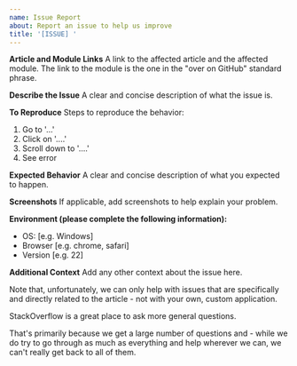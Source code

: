 ```yaml
---
name: Issue Report
about: Report an issue to help us improve
title: '[ISSUE] '
---
```


**Article and Module Links**
A link to the affected article and the affected module. The link to the module is the one in the "over on GitHub" standard phrase.

**Describe the Issue**
A clear and concise description of what the issue is.

**To Reproduce**
Steps to reproduce the behavior:
1. Go to '...'
2. Click on '....'
3. Scroll down to '....'
4. See error

**Expected Behavior**
A clear and concise description of what you expected to happen.

**Screenshots**
If applicable, add screenshots to help explain your problem.

**Environment (please complete the following information):**
- OS: [e.g. Windows]
- Browser [e.g. chrome, safari]
- Version [e.g. 22]

**Additional Context**
Add any other context about the issue here.

Note that, unfortunately, we can only help with issues that are specifically and directly related to the article - not with your own, custom application.

StackOverflow is a great place to ask more general questions.

That's primarily because we get a large number of questions and - while we do try to go through as much as everything and help wherever we can, we can't really get back to all of them.